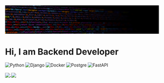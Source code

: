 ![Header](https://github.com/GalinaMonitor/galinamonitor/blob/main/assets/header.jpg)

# Hi, I am Backend Developer

![Python](https://img.shields.io/badge/python-090909?style=for-the-badge&logo=python)
![Django](https://img.shields.io/badge/django-090909?style=for-the-badge&logo=django)
![Docker](https://img.shields.io/badge/docker-090909?style=for-the-badge&logo=docker)
![Postgre](https://img.shields.io/badge/postgresql-090909?style=for-the-badge&logo=postgresql)
![FastAPI](https://img.shields.io/badge/fastapi-090909?style=for-the-badge&logo=fastapi)


<a href="https://github.com/anuraghazra/github-readme-stats">
  <img align="center" width=500 src="https://github-readme-stats.vercel.app/api?username=galinamonitor&show_icons=true&theme=radical" />
</a>
<!-- (https://github.com/anuraghazra/github-readme-stats) -->
<a href="https://github.com/anuraghazra/convoychat">
  <img align="center" width=500 src="https://github-readme-stats.vercel.app/api/top-langs/?username=galinamonitor&theme=radical&layout=compact" />
</a>
<!-- (https://github-readme-stats.vercel.app/api/top-langs/?username=galinamonitor&theme=radical&layout=compact) -->
